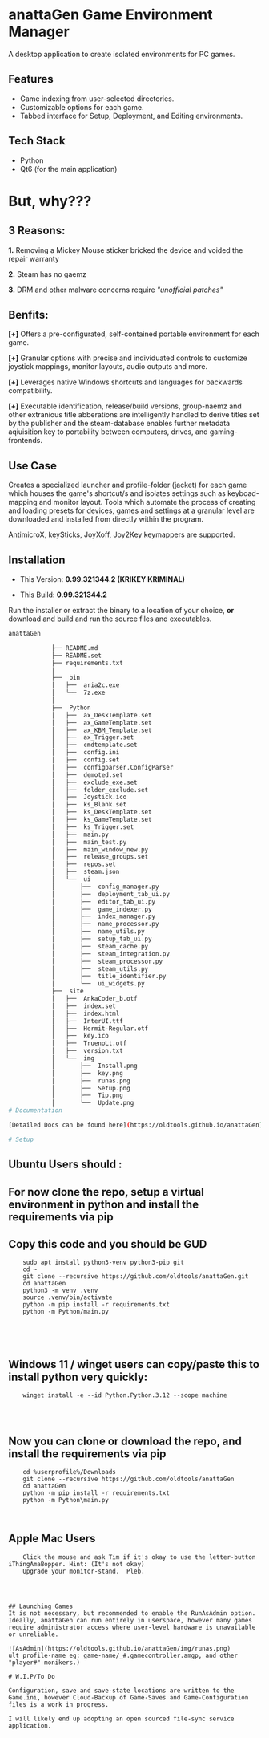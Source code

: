 # anattaGen Game Environment Manager

A desktop application to create isolated environments for PC games. 

## Features

*   Game indexing from user-selected directories.
*   Customizable options for each game.
*   Tabbed interface for Setup, Deployment, and Editing environments.

## Tech Stack

*   Python
*   Qt6 (for the main application)

# But, why???

## 3 Reasons:

**1.** Removing a Mickey Mouse sticker bricked the device and voided the repair warranty 

**2.** Steam has no gaemz

**3.** DRM and other malware concerns require *"unofficial patches"*

## Benfits:

**[+]** Offers a pre-configurated, self-contained portable environment for each game.

**[+]** Granular options with precise and individuated controls to customize joystick mappings, monitor layouts, audio outputs and more.

**[+]** Leverages native Windows shortcuts and languages for backwards compatibility.

**[+]** Executable identification, release/build versions, group-naemz and other extranious title abberations are intelligently handled to derive titles set by the publisher and the steam-database enables further metadata aqiuisition key to portability between computers, drives, and gaming-frontends.

## Use Case

Creates a specialized launcher and profile-folder (jacket) for each game which houses the game's shortcut/s and isolates settings such as
 keyboad-mapping and monitor layout.  Tools which automate the process of creating and loading presets for devices, games and settings at 
 a granular level are downloaded and installed from directly within the program.

AntimicroX, keySticks, JoyXoff, Joy2Key keymappers are supported.


## Installation
- This Version: **0.99.321344.2 (KRIKEY KRIMINAL)**

- This Build: **0.99.321344.2**

Run the installer or extract the binary to a location of your choice, **or** download and build and run the source files and executables.
```sh
anattaGen

			├── README.md
			├── README.set
			├── requirements.txt
			│
			├──  bin
			│   ├──  aria2c.exe
			│   └──  7z.exe
			│
			├──  Python
			│   ├──  ax_DeskTemplate.set
			│   ├──  ax_GameTemplate.set
			│   ├──  ax_KBM_Template.set
			│   ├──  ax_Trigger.set
			│   ├──  cmdtemplate.set
			│   ├──  config.ini
			│   ├──  config.set
			│   ├──  configparser.ConfigParser
			│   ├──  demoted.set
			│   ├──  exclude_exe.set
			│   ├──  folder_exclude.set
			│   ├──  Joystick.ico
			│   ├──  ks_Blank.set
			│   ├──  ks_DeskTemplate.set
			│   ├──  ks_GameTemplate.set
			│   ├──  ks_Trigger.set
			│   ├──  main.py
			│   ├──  main_test.py
			│   ├──  main_window_new.py
			│   ├──  release_groups.set
			│   ├──  repos.set
			│   ├──  steam.json
			│	└──  ui
			│       ├──  config_manager.py
			│       ├──  deployment_tab_ui.py
			│       ├──  editor_tab_ui.py
			│       ├──  game_indexer.py
			│       ├──  index_manager.py
			│       ├──  name_processor.py
			│       ├──  name_utils.py
			│       ├──  setup_tab_ui.py
			│       ├──  steam_cache.py
			│       ├──  steam_integration.py
			│       ├──  steam_processor.py
			│       ├──  steam_utils.py
			│       ├──  title_identifier.py
			│       └──  ui_widgets.py
			├──  site
			│   ├──  AnkaCoder_b.otf
			│   ├──  index.set
			│   ├──  index.html
			│   ├──  InterUI.ttf
			│   ├──  Hermit-Regular.otf
			│   ├──  key.ico
			│   ├──  TruenoLt.otf
			│   ├──  version.txt
			│	└──  img
			│       ├──  Install.png
			│       ├──  key.png
			│       ├──  runas.png
			│       ├──  Setup.png
			│       ├──  Tip.png
			│       └──  Update.png
# Documentation

[Detailed Docs can be found here](https://oldtools.github.io/anattaGen)

# Setup


```
## Ubuntu Users should :
## For now clone the repo, setup a virtual environment in python and install the requirements via pip
## Copy this code and you should be GUD

		sudo apt install python3-venv python3-pip git
		cd ~
		git clone --recursive https://github.com/oldtools/anattaGen.git
		cd anattaGen
		python3 -m venv .venv
		source .venv/bin/activate
		python -m pip install -r requirements.txt
		python -m Python/main.py
```




```


## Windows 11 / winget users can copy/paste this to install python very quickly:

		winget install -e --id Python.Python.3.12 --scope machine
```



```


## Now you can clone or download the repo, and install the requirements via pip


		cd %userprofile%/Downloads
		git clone --recursive https://github.com/oldtools/anattaGen
		cd anattaGen
		python -m pip install -r requirements.txt
		python -m Python\main.py
```


```


## Apple Mac Users

		Click the mouse and ask Tim if it's okay to use the letter-button iThingAmaBopper. Hint: (It's not okay)
		Upgrade your monitor-stand.  Pleb.
```



## Launching Games
It is not necessary, but recommended to enable the RunAsAdmin option.
Ideally, anattaGen can run entirely in userspace, however many games require administrator access where user-level hardware is unavailable or unreliable.

![AsAdmin](https://oldtools.github.io/anattaGen/img/runas.png)
ult profile-name eg: game-name/_#.gamecontroller.amgp, and other "player#" monikers.)

# W.I.P/To Do

Configuration, save and save-state locations are written to the Game.ini, however Cloud-Backup of Game-Saves and Game-Configuration files is a work in progress.  

I will likely end up adopting an open sourced file-sync service application. 